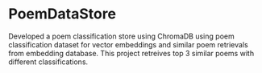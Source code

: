 # PoemDataStore
Developed a poem classification store using ChromaDB using poem classification dataset for vector embeddings and similar poem retrievals from embedding database. This project retreives top 3 similar poems with different classifications.
